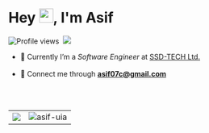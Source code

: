 <h1 align="left">Hey <img src="https://i.imgur.com/GNz3qCl.gif" width="28px">, I'm Asif</h1>

<!-- [![](https://img.shields.io/badge/aasifislam-%23181717?style=for-the-badge&logo=linkedin&logoColor=0077b8&color=000)](https://www.linkedin.com/in/aasifislam)&nbsp; -->
<!-- [![](https://img.shields.io/badge/asif--uia-%23181717?style=for-the-badge&logo=github&logoColor=orange&color=000)](https://github.com/asif-uia) -->

![Profile views](https://gpvc.arturio.dev/asif-uia)&nbsp;
[![](https://img.shields.io/badge/aasifislam-%2523181717?logo=linkedin&logoColor=0077ff&color=5B5B5B)](https://www.linkedin.com/in/aasifislam)

[//]: # ([![]&#40;https://img.shields.io/badge/asif--uia-%23181717?style=flat&logo=github&logoColor=orange&color=00001f&#41;]&#40;https://github.com/asif-uia&#41;)

<ul>
	<li>💼 Currently I’m a <em>Software Engineer</em> at <a href="https://ssd-tech.io">SSD-TECH Ltd.</a></li>
	<br/>
	<li>📮 Connect me through <a href="mailto:asif07c@gmail.com"><strong>asif07c@gmail.com</strong></a></li>
</ul></br/>

<!-- <h4 align="left">Love to play with</h4>
<p align="left">
	<a href="https://www.java.com" title="Java" target="_blank">
	 <img src="https://raw.githubusercontent.com/devicons/devicon/master/icons/java/java-original.svg" alt="java" width="40" height="40"/>
	</a>&nbsp;
	<a href="https://www.python.org" title="Python" target="_blank">
	 <img src="https://raw.githubusercontent.com/devicons/devicon/master/icons/python/python-original.svg" alt="python" width="40" height="40"/>
	</a>&nbsp;
  	<a href="https://cplusplus.com" title="C++" target="_blank">
	 <img src="https://raw.githubusercontent.com/devicons/devicon/master/icons/cplusplus/cplusplus-original.svg" alt="cpp" width="40" height="40"/>
	</a>&nbsp;
	&nbsp;&nbsp;|&nbsp;&nbsp;
  	<a href="https://developers.android.com" title="Android" target="_blank">
	 <img src="https://raw.githubusercontent.com/devicons/devicon/master/icons/android/android-plain.svg" alt="android" width="40" height="40"/>
	</a>
  	<a href="https://nodejs.org" title="NodeJs" target="_blank">
	 <img src="https://raw.githubusercontent.com/devicons/devicon/master/icons/nodejs/nodejs-original.svg" alt="nodejs" width="40" height="40"/>
	</a>&nbsp;
  	<a href="https://djangoproject.com" title="Django" target="_blank">
	 <img src="https://github.com/devicons/devicon/raw/master/icons/django/django-original.svg" alt="django" width="40" height="40"/>
	</a>&nbsp;
  	<a href="https://reactjs.org" title="ReactJs" target="_blank">
	 <img src="https://github.com/devicons/devicon/raw/master/icons/react/react-original.svg" alt="react" width="40" height="40"/>
	</a>&nbsp;
  	<a href="https://https://developer.mozilla.org/en-US/docs/Web/CSS" title="CSS" target="_blank">
	 <img src="https://raw.githubusercontent.com/devicons/devicon/master/icons/css3/css3-original.svg" alt="css" width="40" height="40"/>
	</a>&nbsp;
	&nbsp;&nbsp;|&nbsp;&nbsp;
  	<a href="https://ubuntu.com" title="Ubuntu" target="_blank">
	 <img src="https://raw.githubusercontent.com/devicons/devicon/master/icons/ubuntu/ubuntu-plain.svg" alt="ubuntu" width="40" height="40"/>
	</a>
</p> -->
</br>
<table>
<tr>
	<td><img src="http://github-readme-streak-stats.herokuapp.com?user=asif-uia&theme=tokyonight&layout=compact&hide=html"/></td>
	<td><img src="https://github-readme-stats.vercel.app/api/top-langs/?username=asif-uia&theme=tokyonight&layout=compact&hide=html" alt="asif-uia"/></td>
</tr>
</table>
